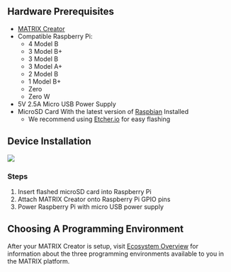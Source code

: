 ## Hardware Prerequisites
* <a href="https://www.matrix.one/products/creator" target="_blank">MATRIX Creator</a>
* Compatible Raspberry Pi:
    * 4 Model B
    * 3 Model B+
    * 3 Model B
    * 3 Model A+
    * 2 Model B
    * 1 Model B+
    * Zero
    * Zero W
* 5V 2.5A Micro USB Power Supply
* MicroSD Card With the latest version of <a href="https://www.raspberrypi.org/downloads/raspbian/" target="_blank">Raspbian</a> Installed
    * We recommend using <a href="https://etcher.io/" target="_blank">Etcher.io</a> for easy flashing

## Device Installation
![](./img/m-3.gif)
<h3 style="padding-top:0;">Steps</h3>

1. Insert flashed microSD card into Raspberry Pi
2. Attach MATRIX Creator onto Raspberry Pi GPIO pins
3. Power Raspberry Pi with micro USB power supply

## Choosing A Programming Environment
After your MATRIX Creator is setup, visit [Ecosystem Overview](/#programming-layers) for information about the three programming environments available to you in the MATRIX platform.